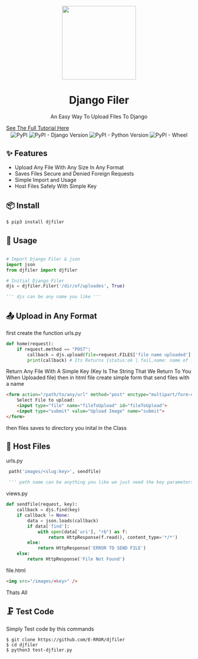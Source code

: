 <p align="center">
    <img width="200" src="https://raw.githubusercontent.com/E-RROR/djfiler/master/djfiler/d376573d-c0f3-4fde-8467-952d7ffada1d_200x200.png" />
</p>

<h1 align="center">Django Filer</h1>
<p align="center">An Easy Way To Upload Files To Django</p>
<a href="https://sinafarhadi.ir/How-To-Upload-Files-In-Django/">See The Full Tutorial Here</a>
<div align="center">
<img align="center" alt="PyPI" src="https://img.shields.io/pypi/v/djfiler?color=%23cccc&label=version&style=plastic" />
<img align="center" alt="PyPI - Django Version" src="https://img.shields.io/pypi/djversions/djangorestframework" />
<img align="center" alt="PyPI - Python Version" src="https://img.shields.io/pypi/pyversions/djfiler" />
<img align="center" alt="PyPI - Wheel" src="https://img.shields.io/pypi/wheel/djfiler" />
</div>

## ✨ Features

- Upload Any File With Any Size In Any Format
- Saves Files Secure and Denied Foreign Requests
- Simple Import and Usage
- Host Files Safely With Simple Key

## 📦 Install

```bash
$ pip3 install djfiler
```

## 🔨 Usage

```python

# Import Django Filer & json
import json
from djfiler import djfiler

# Initial Django Filer
djs = djfiler.Filer('/dir/of/uploades', True)

''' djs can be any name you like '''
```

## 📤 Upload in Any Format
first create the function
urls.py
```python
def home(request):
    if request.method == "POST":
        callback = djs.upload(file=request.FILES['file name uploaded'], name="Optional" )
        print(callback) # Its Returns {status:ok | fail,name: name of file ( Its Key Of File ),type: type of file }
```
Return Any File With A Simple Key (Key Is The String That We Return To You When Uploaded file)
then in html file create simple form that send files with a name
```html
<form action="/path/to/any/url" method="post" enctype="multipart/form-data">
    Select File to upload:
    <input type="file" name="fileToUpload" id="fileToUpload">
    <input type="submit" value="Upload Image" name="submit">
</form>
```
then files saves to directory you inital in the Class

## 🎯 Host Files

urls.py
```python
 path('images/<slug:key>', sendfile)
 
 ''' path name can be anything you like we just need the key parameters '''
```
views.py
```python
def sendfile(request, key):
    callback = djs.find(key)
    if callback != None:
        data = json.loads(callback)
        if data['find']:
            with open(data['uri'], "rb") as f:
                return HttpResponse(f.read(), content_type='*/*')
        else:
            return HttpResponse('ERROR TO SEND FILE')
    else:
        return HttpResponse('File Not Found')
```
file.html
```html
<img src="/images/<key>" />
```
Thats All

## 🗜️ Test Code
Simply Test code by this commands
```shell
$ git clone https://github.com/E-RROR/djfiler
$ cd djfiler
$ python3 test-djfiler.py
```

